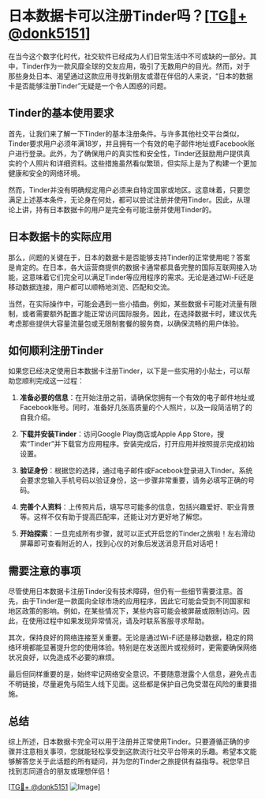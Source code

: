 # 日本数据卡可以注册Tinder吗？[[TG💪+ @donk5151](https://t.me/s/donk5151)]

在当今这个数字化时代，社交软件已经成为人们日常生活中不可或缺的一部分。其中，Tinder作为一款风靡全球的交友应用，吸引了无数用户的目光。然而，对于那些身处日本、渴望通过这款应用寻找新朋友或潜在伴侣的人来说，“日本的数据卡是否能够注册Tinder”无疑是一个令人困惑的问题。

## Tinder的基本使用要求

首先，让我们来了解一下Tinder的基本注册条件。与许多其他社交平台类似，Tinder要求用户必须年满18岁，并且拥有一个有效的电子邮件地址或Facebook账户进行登录。此外，为了确保用户的真实性和安全性，Tinder还鼓励用户提供真实的个人照片和详细资料。这些措施虽然看似繁琐，但实际上是为了构建一个更加健康和安全的网络环境。

然而，Tinder并没有明确规定用户必须来自特定国家或地区。这意味着，只要您满足上述基本条件，无论身在何处，都可以尝试注册并使用Tinder。因此，从理论上讲，持有日本数据卡的用户是完全有可能注册并使用Tinder的。

## 日本数据卡的实际应用

那么，问题的关键在于，日本的数据卡是否能够支持Tinder的正常使用呢？答案是肯定的。在日本，各大运营商提供的数据卡通常都具备完整的国际互联网接入功能，这意味着它们完全可以满足Tinder等应用程序的需求。无论是通过Wi-Fi还是移动数据连接，用户都可以顺畅地浏览、匹配和交流。

当然，在实际操作中，可能会遇到一些小插曲。例如，某些数据卡可能对流量有限制，或者需要额外配置才能正常访问国际服务。因此，在选择数据卡时，建议优先考虑那些提供大容量流量包或无限制套餐的服务商，以确保流畅的用户体验。

## 如何顺利注册Tinder

如果您已经决定使用日本数据卡注册Tinder，以下是一些实用的小贴士，可以帮助您顺利完成这一过程：

1. **准备必要的信息**：在开始注册之前，请确保您拥有一个有效的电子邮件地址或Facebook账号。同时，准备好几张高质量的个人照片，以及一段简洁明了的自我介绍。

2. **下载并安装Tinder**：访问Google Play商店或Apple App Store，搜索“Tinder”并下载官方应用程序。安装完成后，打开应用并按照提示完成初始设置。

3. **验证身份**：根据您的选择，通过电子邮件或Facebook登录进入Tinder。系统会要求您输入手机号码以验证身份，这一步骤非常重要，请务必填写正确的号码。

4. **完善个人资料**：上传照片后，填写尽可能多的信息，包括兴趣爱好、职业背景等。这样不仅有助于提高匹配率，还能让对方更好地了解您。

5. **开始探索**：一旦完成所有步骤，就可以正式开启您的Tinder之旅啦！左右滑动屏幕即可查看附近的人，找到心仪的对象后发送消息开启对话吧！

## 需要注意的事项

尽管使用日本数据卡注册Tinder没有技术障碍，但仍有一些细节需要注意。首先，由于Tinder是一款面向全球市场的应用程序，因此它可能会受到不同国家和地区政策的影响。例如，在某些情况下，某些内容可能会被屏蔽或限制访问。因此，在使用过程中如果发现异常情况，请及时联系客服寻求帮助。

其次，保持良好的网络连接至关重要。无论是通过Wi-Fi还是移动数据，稳定的网络环境都能显著提升您的使用体验。特别是在发送图片或视频时，更需要确保网络状况良好，以免造成不必要的麻烦。

最后但同样重要的是，始终牢记网络安全意识。不要随意泄露个人信息，避免点击不明链接，尽量避免与陌生人线下见面。这些都是保护自己免受潜在风险的重要措施。

## 总结

综上所述，日本数据卡完全可以用于注册并正常使用Tinder。只要遵循正确的步骤并注意相关事项，您就能轻松享受到这款流行社交平台带来的乐趣。希望本文能够解答您关于此话题的所有疑问，并为您的Tinder之旅提供有益指导。祝您早日找到志同道合的朋友或理想伴侣！

[[TG💪+ @donk5151](https://t.me/s/donk5151) ![Image](https://i.postimg.cc/rwNCRYN7/Snipaste-2025-04-30-17-27-05.png)]
